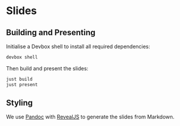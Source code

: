 # Slides

## Building and Presenting

Initialise a Devbox shell to install all required dependencies:

```bash
devbox shell
```

Then build and present the slides:

```bash
just build
just present
```

## Styling

We use [Pandoc](https://pandoc.org/) with [RevealJS](https://revealjs.com/) to generate the slides
from Markdown.
